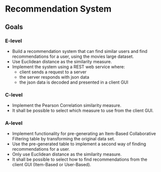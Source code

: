 # Recommendation System


## Goals
### E-level
- Build a recommendation system that can find similar users and find recommendations for a user, using the movies large dataset.
- Use Euclidean distance as the similarity measure.
- Implement the system using a REST web service where:
  - client sends a request to a server
  - the server responds with json data
  - the json data is decoded and presented in a client GUI
### C-level
- Implement the Pearson Correlation similarity measure.
- It shall be possible to select which measure to use from the client GUI.
### A-level
- Implement functionality for pre-generating an Item-Based Collaborative Filtering table by transforming the original data set.
- Use the pre-generated table to implement a second way of finding recommendations for a user.
- Only use Euclidean distance as the similarity measure.
- It shall be possible to select how to find recommendations from the client GUI (Item-Based or User-Based).

